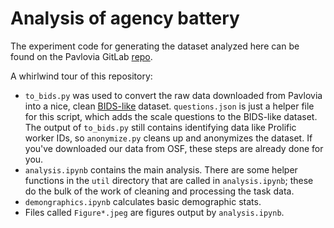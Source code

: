 # Analysis of agency battery

The experiment code for generating the dataset analyzed here can be found on the Pavlovia GitLab [repo](https://gitlab.pavlovia.org/letitiayhho/agency-tasks).

A whirlwind tour of this repository:
* `to_bids.py` was used to convert the raw data downloaded from Pavlovia into a nice, clean [BIDS-like](https://bids-specification.readthedocs.io/en/stable/04-modality-specific-files/07-behavioral-experiments.html) dataset. `questions.json` is just a helper file for this script, which adds the scale questions to the BIDS-like dataset. The output of `to_bids.py` still contains identifying data like Prolific worker IDs, so `anonymize.py` cleans up and anonymizes the dataset. If you've downloaded our data from OSF, these steps are already done for you.
* `analysis.ipynb` contains the main analysis. There are some helper functions in the `util` directory that are called in `analysis.ipynb`; these do the bulk of the work of cleaning and processing the task data.
* `demongraphics.ipynb` calculates basic demographic stats.
* Files called `Figure*.jpeg` are figures output by `analysis.ipynb`.

